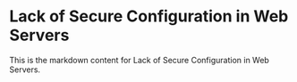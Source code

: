 # Lack of Secure Configuration in Web Servers

This is the markdown content for Lack of Secure Configuration in Web Servers.
